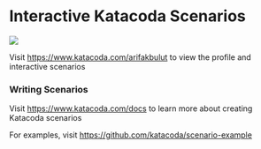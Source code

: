 # Interactive Katacoda Scenarios

[![](http://shields.katacoda.com/katacoda/arifakbulut/count.svg)](https://www.katacoda.com/arifakbulut "Get your profile on Katacoda.com")

Visit https://www.katacoda.com/arifakbulut to view the profile and interactive scenarios

### Writing Scenarios
Visit https://www.katacoda.com/docs to learn more about creating Katacoda scenarios

For examples, visit https://github.com/katacoda/scenario-example
